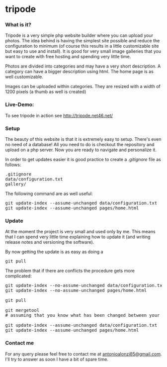 tripode
=======

### What is it?
Tripode is a very simple php website builder where you can upload your photos.
The idea behind is having the simplest site possible and reduce the configuration to minimum (of course this results in a little customizable site but easy to use and install).
It is good for very small image galleries that you want to create with free hosting and spending very little time.

Photos are divided into categories and may have a very short description.
A category can have a bigger description using html.
The home page is as well customizable.

Images can be uploaded within categories. They are resized with a width of 1200 pixels (a thumb as well is created)

### Live-Demo:
To see tripode in action see http://tripode.net46.net/

### Setup
The beauty of this website is that it is extremely easy to setup.
There's even no need of a database!
All you need to do is checkout the repository and upload on a php server.
Now you are ready to navigate and personalize it.

In order to get updates easier it is good practice to create a *.gitignore* file as follows:
<pre>
.gitignore
data/configuration.txt
gallery/
</pre>

The following command are as well useful:
<pre>
git update-index --assume-unchanged data/configuration.txt
git update-index --assume-unchanged pages/home.html
</pre>

### Update
At the moment the project is very small and used only by me.
This means that I can spend very little time explaining how to update it (and writing release notes and versioning the software).

By now getting the update is as easy as doing a
<pre>
git pull
</pre>

The problem that if there are conflicts the procedure gets more complicated:
<pre>
git update-index --no-assume-unchanged data/configuration.txt
git update-index --no-assume-unchanged pages/home.html

git pull

git mergetool
# assuming that you know what has been changed between your version and the new version

git update-index --assume-unchanged data/configuration.txt
git update-index --assume-unchanged pages/home.html
</pre>

### Contact me
For any query please feel free to contact me at antonioalonzi85@gmail.com.
I'll try to answer as soon I have a bit of spare time.
